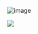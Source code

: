 ![image](https://user-images.githubusercontent.com/69795132/175812724-b6aec9ac-2b9e-456a-84fb-31a5c0234cb5.png)

![](./profile-3d-contrib/profile-green-animate.svg)
